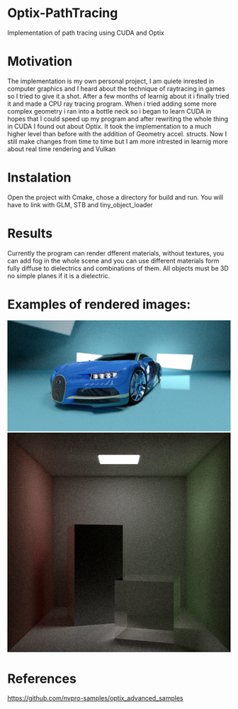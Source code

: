 # Optix-PathTracing

Implementation of path tracing using CUDA and Optix

# Motivation

The implementation is my own personal project, I am quiete inrested in computer graphics and I heard about the technique of raytracing in games so I tried to give it a shot. After a few months of learnig about it i finally tried it and made a CPU ray tracing program. When i tried adding some more complex geometry i ran into a bottle neck so i began to learn CUDA in hopes that I could speed up my program and after rewriting the whole thing in CUDA I found out about Optix. It took the implementation to a much higher level than before with the addition of Geometry accel. structs. Now I still make changes from time to time but I am more intrested in learnig more about real time rendering and Vulkan

# Instalation

Open the project with Cmake, chose a directory for build and run.
You will have to link with GLM, STB and tiny_object_loader

# Results

Currently the program can render dfferent materials, without textures, you can add fog in the whole scene and you can use different materials form fully diffuse to dielectrics and combinations of them. All objects must be 3D no simple planes if it is a dielectric.

# Examples of rendered images:

![picture](Screenshot%202021-03-02%20131329.png)
![picture](Screenshot%202021-03-02%20132404.png)

# References

https://github.com/nvpro-samples/optix_advanced_samples
